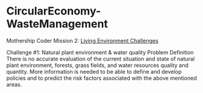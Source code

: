 # CircularEconomy-WasteManagement

Mothership Coder Mission 2: [Living Environment Challenges](https://www.space4good.com/coder-missions/)

Challenge #1: Natural plant environment & water quality
Problem Definition
There is no accurate evaluation of the current situation and state of natural plant environment, forests, grass fields, and water resources quality and quantity. More information is needed to be able to define and develop policies and to predict the risk factors associated with the above mentioned areas.
